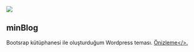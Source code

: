 <a href='https://www.behance.net/gallery/104160933/minBlog-Free-Minimalist-Wordpress-Blog-Theme'><img src="https://i.ibb.co/7QJNnf0/Onyuz.png"></img></a>
## minBlog
Bootsrap kütüphanesi ile oluşturduğum Wordpress teması. <a href='http://izovi.com/minblog/'>Önizleme</>.
